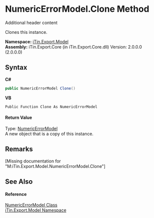 # NumericErrorModel.Clone Method 
Additional header content 

Clones this instance.

**Namespace:**&nbsp;<a href="N_iTin_Export_Model">iTin.Export.Model</a><br />**Assembly:**&nbsp;iTin.Export.Core (in iTin.Export.Core.dll) Version: 2.0.0.0 (2.0.0.0)

## Syntax

**C#**<br />
``` C#
public NumericErrorModel Clone()
```

**VB**<br />
``` VB
Public Function Clone As NumericErrorModel
```


#### Return Value
Type: <a href="T_iTin_Export_Model_NumericErrorModel">NumericErrorModel</a><br />A new object that is a copy of this instance.

## Remarks
\[Missing <remarks> documentation for "M:iTin.Export.Model.NumericErrorModel.Clone"\]

## See Also


#### Reference
<a href="T_iTin_Export_Model_NumericErrorModel">NumericErrorModel Class</a><br /><a href="N_iTin_Export_Model">iTin.Export.Model Namespace</a><br />